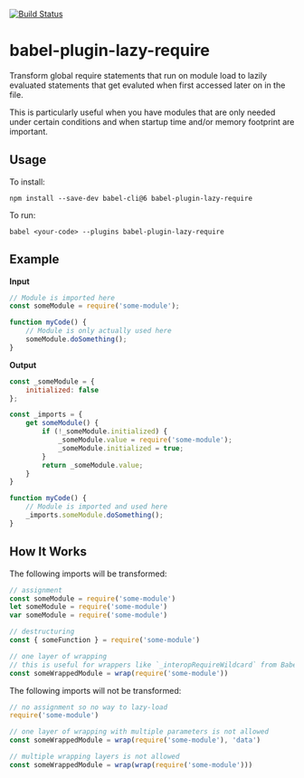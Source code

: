 [![Build Status](https://travis-ci.org/mhassan1/babel-plugin-lazy-require.svg?branch=master)](https://travis-ci.org/mhassan1/babel-plugin-lazy-require)
# babel-plugin-lazy-require

Transform global require statements that run on module load to lazily evaluated
statements that get evaluted when first accessed later on in the file.

This is particularly useful when you have modules that are only needed under
certain conditions and when startup time and/or memory footprint are important.

## Usage

To install:

```
npm install --save-dev babel-cli@6 babel-plugin-lazy-require
```

To run:

```
babel <your-code> --plugins babel-plugin-lazy-require
```

## Example

**Input**

```js
// Module is imported here
const someModule = require('some-module');

function myCode() { 
    // Module is only actually used here
    someModule.doSomething();
}
```

**Output**

```js
const _someModule = {
    initialized: false
};

const _imports = {
    get someModule() {
        if (!_someModule.initialized) {
            _someModule.value = require('some-module');
            _someModule.initialized = true;
        }
        return _someModule.value;
    }
}

function myCode() {
    // Module is imported and used here
    _imports.someModule.doSomething();
}
```

## How It Works

The following imports will be transformed:
```js
// assignment
const someModule = require('some-module')
let someModule = require('some-module')
var someModule = require('some-module')

// destructuring
const { someFunction } = require('some-module')

// one layer of wrapping
// this is useful for wrappers like `_interopRequireWildcard` from Babel `preset-env`
const someWrappedModule = wrap(require('some-module'))
```

The following imports will not be transformed:
```js
// no assignment so no way to lazy-load
require('some-module')

// one layer of wrapping with multiple parameters is not allowed
const someWrappedModule = wrap(require('some-module'), 'data')

// multiple wrapping layers is not allowed
const someWrappedModule = wrap(wrap(require('some-module')))
```
